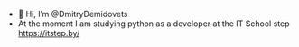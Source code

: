 - 👋 Hi, I’m @DmitryDemidovets
- At the moment I am studying python as a developer at the IT School step https://itstep.by/

<!---
DmitryDemidovets/DmitryDemidovets is a ✨ special ✨ repository because its `README.md` (this file) appears on your GitHub profile.
You can click the Preview link to take a look at your changes.
--->
